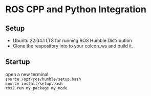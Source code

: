 # ROS CPP and Python Integration

## Setup
* Ubuntu 22.04.1 LTS for running ROS Humble Distribution
* Clone the respository into to your colcon_ws and build it.

## Startup

open a new terminal: <br/>
```source /opt/ros/humble/setup.bash```<br/>
```source install/setup.bash```<br/>
```ros2 run my_package my_node```<br/>
